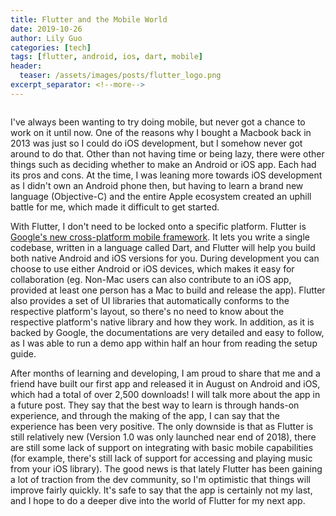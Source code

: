 ```yaml
---
title: Flutter and the Mobile World
date: 2019-10-26
author: Lily Guo
categories: [tech]
tags: [flutter, android, ios, dart, mobile]
header:
  teaser: /assets/images/posts/flutter_logo.png
excerpt_separator: <!--more-->
---
```

<div class="archive__item-teaser">
    <img src="{{ site.url }}{{ site.baseurl }}/assets/images/posts/flutter_logo.png" alt="">
</div>

<p></p>

I've always been wanting to try doing mobile, but never got a chance to work on it until now. One of the reasons why I bought a Macbook back in 2013 was just so I could do iOS development, but I somehow never got around to do that. Other than not having time or being lazy, there were other things such as deciding whether to make an Android or iOS app. Each had its pros and cons. At the time, I was leaning more towards iOS development as I didn't own an Android phone then, but having to learn a brand new language (Objective-C) and the entire Apple ecosystem created an uphill battle for me, which made it difficult to get started.

With Flutter, I don't need to be locked onto a specific platform. Flutter is [Google's new cross-platform mobile framework](https://flutter.dev/). It lets you write a single codebase, written in a language called Dart, and Flutter will help you build both native Android and iOS versions for you. During development you can choose to use either Android or iOS devices, which makes it easy for collaboration (eg. Non-Mac users can also contribute to an iOS app, provided at least one person has a Mac to build and release the app). Flutter also provides a set of UI libraries that automatically conforms to the respective platform's layout, so there's no need to know about the respective platform's native library and how they work. In addition, as it is backed by Google, the documentations are very detailed and easy to follow, as I was able to run a demo app within half an hour from reading the setup guide. 

After months of learning and developing, I am proud to share that me and a friend have built our first app and released it in August on Android and iOS, which had a total of over 2,500 downloads! I will talk more about the app in a future post. They say that the best way to learn is through hands-on experience, and through the making of the app, I can say that the experience has been very positive. The only downside is that as Flutter is still relatively new (Version 1.0 was only launched near end of 2018), there are still some lack of support on integrating with basic mobile capabilities (for example, there's still lack of support for accessing and playing music from your iOS library). The good news is that lately Flutter has been gaining a lot of traction from the dev community, so I'm optimistic that things will improve fairly quickly. It's safe to say that the app is certainly not my last, and I hope to do a deeper dive into the world of Flutter for my next app. 
